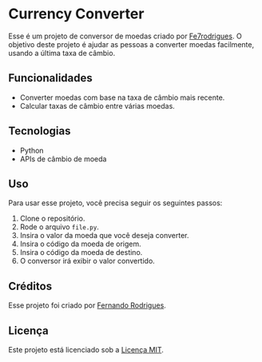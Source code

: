 # Currency Converter

Esse é um projeto de conversor de moedas criado por [Fe7rodrigues](https://github.com/Fe7rodrigues). O objetivo deste projeto é ajudar as pessoas a converter moedas facilmente, usando a última taxa de câmbio.

## Funcionalidades

- Converter moedas com base na taxa de câmbio mais recente.
- Calcular taxas de câmbio entre várias moedas.

## Tecnologias

- Python
- APIs de câmbio de moeda

## Uso

Para usar esse projeto, você precisa seguir os seguintes passos:

1. Clone o repositório.
2. Rode o arquivo `file.py`.
3. Insira o valor da moeda que você deseja converter.
4. Insira o código da moeda de origem.
5. Insira o código da moeda de destino.
6. O conversor irá exibir o valor convertido.

## Créditos

Esse projeto foi criado por [Fernando Rodrigues](https://github.com/Fe7rodrigues).

## Licença

Este projeto está licenciado sob a [Licença MIT](https://github.com/Fe7rodrigues/currency-converter/blob/master/LICENSE).
